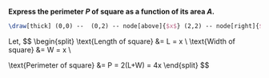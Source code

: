 **Express the perimeter $P$ of square as a function of its area $A$.**

```tikz
\draw[thick] (0,0) --  (0,2) -- node[above]{$x$} (2,2) -- node[right]{$x$} (2,0) -- (0,0);
```

Let,
$$
\begin{split}
\text{Length of square} &= L = x \\
\text{Width of square} &= W = x \\

\text{Perimeter of square} &= P = 2(L+W) = 4x
\end{split}
$$
